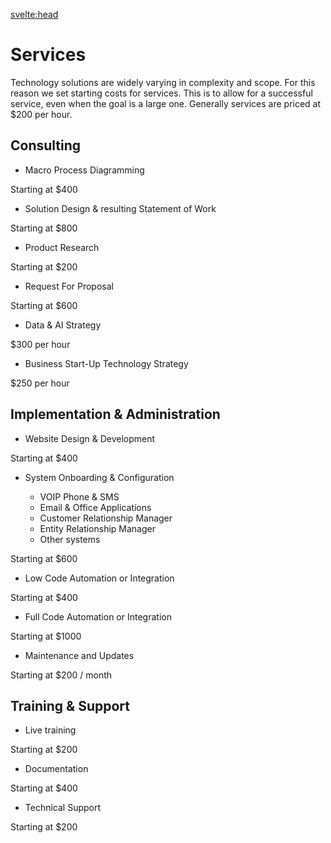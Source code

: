 <svelte:head>

<title>Services</title>
</svelte:head>

# Services

Technology solutions are widely varying in complexity and scope. For this reason we set starting costs for services. This is to allow for a successful service, even when the goal is a large one. Generally services are priced at $200 per hour.

## Consulting

- Macro Process Diagramming

Starting at $400
<br>

- Solution Design & resulting Statement of Work

Starting at $800
<br>

- Product Research

Starting at $200
<br>

- Request For Proposal

Starting at $600
<br>

- Data & AI Strategy

$300 per hour
<br>

- Business Start-Up Technology Strategy

$250 per hour
<br>

## Implementation & Administration

- Website Design & Development

Starting at $400
<br>

- System Onboarding & Configuration

  - VOIP Phone & SMS
  - Email & Office Applications
  - Customer Relationship Manager
  - Entity Relationship Manager
  - Other systems

Starting at $600
<br>

- Low Code Automation or Integration

Starting at $400
<br>

- Full Code Automation or Integration

Starting at $1000
<br>

- Maintenance and Updates

Starting at $200 / month
<br>

## Training & Support

- Live training

Starting at $200
<br>

- Documentation

Starting at $400
<br>

- Technical Support

Starting at $200
<br>
